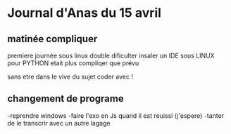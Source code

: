 # Journal d'Anas du 15 avril

## matinée compliquer

premiere journée sous linux double dificulter insaler un IDE sous LINUX pour PYTHON etait plus compliqer que prévu

sans etre dans le vive du sujet coder avec !

## changement de programe 

-reprendre windows 
-faire l'exo en Js quand il est reuissi (j'espere) 
-tanter de le transcrir avec un autre lagage
